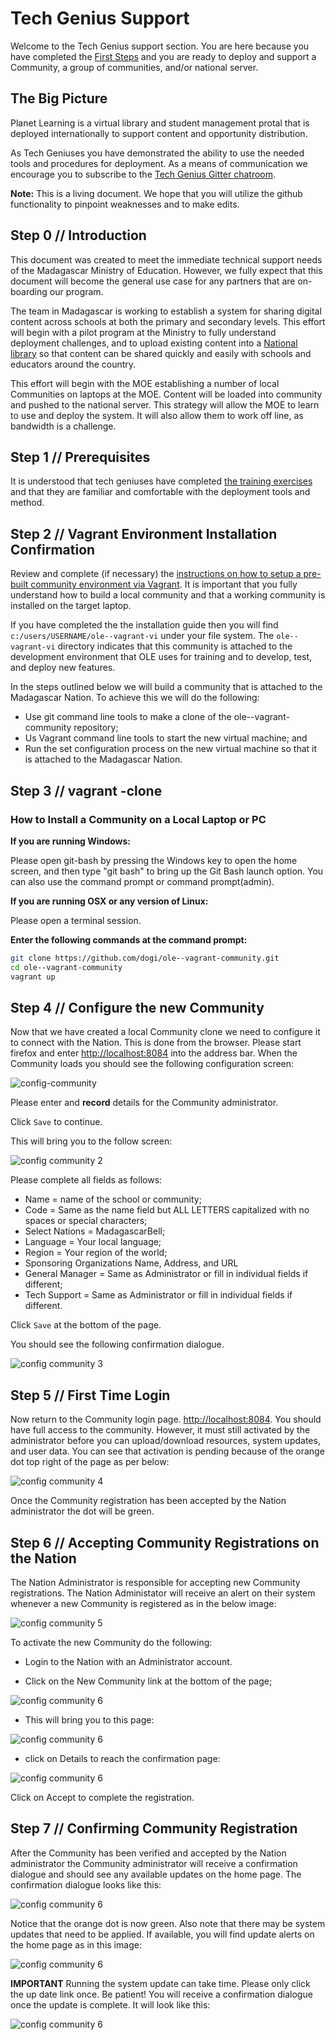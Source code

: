 # Tech Genius Support

Welcome to the Tech Genius support section. You are here because you have completed the [First Steps](firststeps.md) and you are ready to deploy and support a Community, a group of communities, and/or national server.

## The Big Picture

Planet Learning is a virtual library and student management protal that is deployed internationally to support content and opportunity distribution.

As Tech Geniuses you have demonstrated the ability to use the  needed tools and procedures for deployment. As a means of communication we encourage you to subscribe to the [Tech Genius Gitter chatroom](https://gitter.im/open-learning-exchange/techgenius). 

**Note:** This is a living document. We hope that you will utilize the github functionality to pinpoint weaknesses and to make edits.

## Step 0 // Introduction

This document was created to meet the immediate technical support needs of the Madagascar Ministry of Education. However, we fully expect that this document will become the general use case for any partners that are on-boarding our program.

The team in Madagascar is working to establish a system for sharing digital content across schools at both the primary and secondary levels. This effort will begin with a pilot program at the Ministry to fully understand deployment challenges, and to upload existing content into a [National library](madagascar.ole.org) so that content can be shared quickly and easily with schools and educators around the country. 

This effort will begin with the MOE establishing a number of local Communities on laptops at the MOE. Content will be loaded into community and pushed to the national server. This strategy will allow the MOE to learn to use and deploy the system. It will also allow them to work off line, as bandwidth is a challenge.

## Step 1 // Prerequisites

It is understood that tech geniuses have completed [the training exercises](firststeps.md) and that they are familiar and comfortable with the deployment tools and method. 

## Step 2 // Vagrant Environment Installation Confirmation

Review and complete (if necessary) the [instructions on how to setup a pre-built community environment via Vagrant](vagrant.md). It is important that you fully understand how to build a local community and that a working community is installed on the target laptop. 

If you have completed the the installation guide then you will find `c:/users/USERNAME/ole--vagrant-vi` under your file system. The `ole--vagrant-vi` directory indicates that this community is attached to the development environment that OLE uses for training and to develop, test, and deploy new features.

In the steps outlined below we will build a community that is attached to the Madagascar Nation. To achieve this we will do the following:

* Use git command line tools to make a clone of the ole--vagrant-community repository;
* Us Vagrant command line tools to start the new virtual machine; and
* Run the set configuration process on the new virtual machine so that it is attached to the Madagascar Nation.

## Step 3 // vagrant -clone

### How to Install a Community on a Local Laptop or PC

**If you are running Windows:**

Please open git-bash by pressing the Windows key to open the home screen, and then type "git bash" to bring up the Git Bash launch option. You can also use the command prompt or command prompt(admin).

**If you are running OSX or any version of Linux:**

Please open a terminal session.

**Enter the following commands at the command prompt:**

```bash
git clone https://github.com/dogi/ole--vagrant-community.git
cd ole--vagrant-community
vagrant up
```

## Step 4 // Configure the new Community

Now that we have created a local Community clone we need to configure it to connect with the Nation. This is done from the browser. Please start firefox and enter [http://localhost:8084](http://localhost:8084) into the address bar. When the Community loads you should see the following configuration screen:

![config-community](uploads/images/community-admin-config-01.png)

Please enter and **record** details for the Community administrator.

Click `Save` to continue.

This will bring you to the follow screen:

![config community 2](uploads/images/community-admin-config-02.png)

Please complete all fields as follows:

* Name = name of the school or community;
* Code = Same as the name field but ALL LETTERS capitalized with no spaces or special characters;
* Select Nations = MadagascarBell;
* Language = Your local language;
* Region = Your region of the world;
* Sponsoring Organizations Name, Address, and URL
* General Manager = Same as Administrator or fill in individual fields if different;
* Tech Support = Same as Administrator or fill in individual fields if different.

Click `Save` at the bottom of the page.

You should see the following confirmation dialogue.

![config community 3](uploads/images/community-admin-config-08.png)

## Step 5 // First Time Login

Now return to the Community login page. [http://localhost:8084](http://localhost:8084). You should have full access to the community. However, it must still activated by the administrator before you can upload/download resources, system updates, and user data. You can see that activation is pending because of the orange dot top right of the page as per below:

![config community 4](uploads/images/community-admin-config-04.png)

Once the Community registration has been accepted by the Nation administrator the dot will be green.

## Step 6 // Accepting Community Registrations on the Nation

The Nation Administrator is responsible for accepting new Community registrations. The Nation Administator will receive an alert on their system whenever a new Community is registered as in the below image:

![config community 5](uploads/images/community-admin-config-05.png)

To activate the new Community do the following:

* Login to the Nation with an Administrator account.

* Click on the New Community link at the bottom of the page;

![config community 6](uploads/images/community-admin-config-05.png)

* This will bring you to this page: 

![config community 6](uploads/images/community-admin-config-06.png)

* click on Details to reach the confirmation page: 

![config community 6](uploads/images/community-admin-config-07.png)

Click on Accept to complete the registration.

## Step 7 // Confirming Community Registration

After the Community has been verified and accepted by the Nation administrator the Community administrator will receive a confirmation dialogue and should see any available updates on the home page. The confirmation dialogue looks like this:

![config community 6](uploads/images/community-admin-config-08.png)

Notice that the orange dot is now green. Also note that there may be system updates that need to be applied. If available, you will find update alerts on the home page as in this image:

![config community 6](uploads/images/community-admin-config-09.png)

**IMPORTANT** Running the system update can take time. Please only click the up date link once. Be patient! You will receive a confirmation dialogue once the update is complete. It will look like this:

![config community 6](uploads/images/community-admin-config-10.png)
